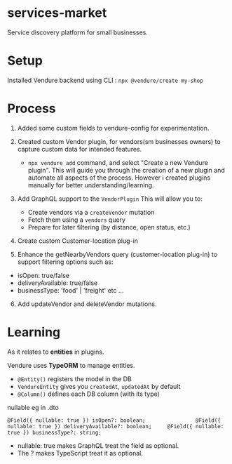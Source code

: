 # services-market

Service discovery platform for small businesses.

# Setup

Installed Vendure backend using CLI : ```npx @vendure/create my-shop```

# Process

1. Added some custom fields to vendure-config for experimentation.

2. Created custom Vendor plugin, for vendors(sm businesses owners) to capture custom data for intended features.

   - `npx vendure add` command, and select "Create a new Vendure plugin".
     This will guide you through the creation of a new plugin and automate all aspects of the process.
     However i created plugins manually for better understanding/learning.

3. Add GraphQL support to the `VendorPlugin`
   This will allow you to:

   * Create vendors via a `createVendor` mutation
   * Fetch them using a `vendors` query
   * Prepare for later filtering (by distance, open status, etc.)

4. Create custom Customer-location plug-in

5. Enhance the getNearbyVendors query (customer-location plug-in) to support filtering options such as:
- isOpen: true/false
- deliveryAvailable: true/false
- businessType: 'food' | 'freight'  etc ...

6. Add updateVendor and deleteVendor mutations.

# Learning

As it relates to **entities** in plugins.

Vendure uses **TypeORM** to manage entities.

* `@Entity()` registers the model in the DB
* `VendureEntity` gives you `createdAt`, `updatedAt` by default
* `@Column()` defines each DB column (with its type)

nullable eg in .dto  

`
@Field({ nullable: true }) isOpen?: boolean;               
  @Field({ nullable: true }) deliveryAvailable?: boolean;    
  @Field({ nullable: true }) businessType?: string;   
  `       

- nullable: true makes GraphQL treat the field as optional.
- The ? makes TypeScript treat it as optional.